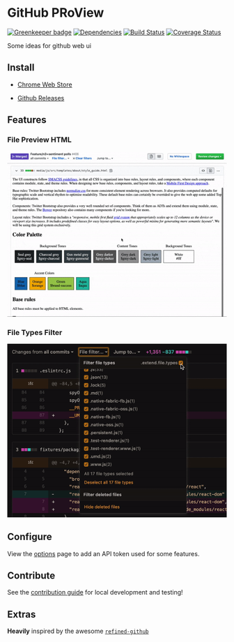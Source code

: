 # GitHub PRoView

[![Greenkeeper badge](https://badges.greenkeeper.io/iamogbz/gh-pro-view.svg)](https://greenkeeper.io/)
[![Dependencies](https://david-dm.org/iamogbz/gh-pro-view.svg)](https://github.com/iamogbz/gh-pro-view)
[![Build Status](https://travis-ci.org/iamogbz/gh-pro-view.svg?branch=master)](https://travis-ci.org/iamogbz/gh-pro-view)
[![Coverage Status](https://coveralls.io/repos/github/iamogbz/gh-pro-view/badge.svg?branch=master)](https://coveralls.io/github/iamogbz/gh-pro-view?branch=master)

Some ideas for github web ui

## Install

- [Chrome Web Store](https://chrome.google.com/webstore/detail/kcghmfiabkomnbibgfahnhfdongpjobf)

- [Github Releases](https://github.com/iamogbz/gh-pro-view/releases)

## Features

### File Preview HTML

![extend-file-preview-html-demo](src/assets/images/extend-file-preview-html-demo.gif)

### File Types Filter

![extend-file-types-filter-demo](src/assets/images/extend-file-types-demo.gif)

## Configure

View the [options](chrome://extensions/?options=kcghmfiabkomnbibgfahnhfdongpjobf) page to add an API token used for some features.

## Contribute

See the [contribution guide](https://github.com/iamogbz/gh-pro-view/blob/master/CONTRIBUTING.md) for local development and testing!

## Extras

**Heavily** inspired by the awesome [`refined-github`](https://github.com/sindresorhus/refined-github)
